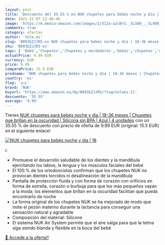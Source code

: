```yaml
---
layout: post
title: 'Descuento del 35.55 % en NUK chupetes para bebés noche y día | 18'
date: 2021-12-07 12:40:46
image: 'https://m.media-amazon.com/images/I/512a-a2cNrS._SL500_._SL400_.jpg'
comments: true
category: ofertas
author: 'tole.es'
slug: 'B093GZJJR5-es NUK chupetes para bebés noche y día | 18-36 meses |...'
sku: 'B093GZJJR5-es'
tags: [ 'Bebé','Chupetes','Chupetes y mordedores','bebés','chupetes','nuk', ]
actualPrice: 9.99 EUR
currency: EUR
price: 9.99
comparePrice: 15.5 EUR
prodname: 'NUK chupetes para bebés noche y día | 18-36 meses | Chupetes que brillan en la oscuridad | Silicona sin BPA | Azul | 4 unidades'
country: 'es'
flag: '🇪🇸'
brand: 'NUK'
buyurl: 'https://www.amazon.es/dp/B093GZJJR5/?tag=tolees-21'
descuento: '35.55'
average: '9.99'
---
```


Tienes [NUK chupetes para bebés noche y día | 18-36 meses | Chupetes que brillan en la oscuridad | Silicona sin BPA | Azul | 4 unidades](https://www.amazon.es/dp/B093GZJJR5/?tag=tolees-21) con un 35.55 % de descuento con precio de oferta de 9.99 EUR (original: 15.5 EUR) en el siguiente enlace!

[![NUK chupetes para bebés noche y día | 18](https://m.media-amazon.com/images/I/512a-a2cNrS._SL500_._SL400_.jpg)](https://www.amazon.es/dp/B093GZJJR5/?tag=tolees-21)

ℹ️:

- Promueve el desarrollo saludable de los dientes y la mandíbula ejercitando los labios, la lengua y los músculos faciales del bebé
- El 100.% de los ortodoncistas confirman que los chupetes NUK no provocan dientes torcidos ni desalineación de la mandíbula
- Pantalla de protección fluida y con forma de corazón con orificios en forma de estrella, corazón o burbuja para que los más pequeños vayan a la moda; los elementos que brillan en la oscuridad facilitan que pueda encontrarlo de noche
- La forma original de los chupetes NUK se ha mejorado de modo que imite el pezón materno durante la lactancia para conseguir una sensación natural y agradable
- Composición del material: Silicone
- El sistema NUK Air System permite que el aire salga para que la tetina siga siendo blanda y flexible en la boca del bebé

[🛒 Accede a la oferta!!](https://www.amazon.es/dp/B093GZJJR5/?tag=tolees-21)
